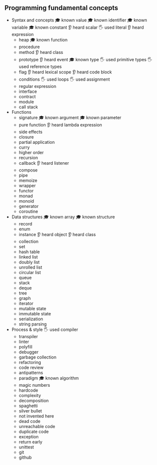 ## Programming fundamental concepts

- Syntax and concepts
  🎓 known value
  🎓 known identifier
  🎓 known variable
  🎓 known constant
  👂 heard scalar
  🖐 used literal
  👂 heard expression
    - heap
      🎓 known function
    - procedure
    - method
      👂 heard class
    - prototype
      👂 heard event
      🎓 known type
      🖐 used primitive types
      🖐 used reference types
    - flag
      👂 heard lexical scope
      👂 heard code block
    - conditions
      🖐 used loops
      🖐 used assignment
    - regular expression
    - interface
    - contract
    - module
    - call stack
- Functions
    - signature
      🎓 known argument
      🎓 known parameter
    - pure function
      👂 heard lambda expression
    - side effects
    - closure
    - partial application
    - curry
    - higher order
    - recursion
    - callback
      👂 heard listener
    - compose
    - pipe
    - memoize
    - wrapper
    - functor
    - monad
    - monoid
    - generator
    - coroutine
- Data structures
  🎓 known array
  🎓 known structure
    - record
    - enum
    - instance
      👂 heard object
      👂 heard class
    - collection
    - set
    - hash table
    - linked list
    - doubly list
    - unrolled list
    - circular list
    - queue
    - stack
    - deque
    - tree
    - graph
    - iterator
    - mutable state
    - immutable state
    - serialization
    - string parsing
- Process & style
  🖐 used compiler
    - transpiler
    - linter
    - polyfill
    - debugger
    - garbage collection
    - refactoring
    - code review
    - antipatterns
    - paradigm
      🎓 known algorithm
    - magic numbers
    - hardcode
    - complexity
    - decomposition
    - spaghetti
    - silver bullet
    - not invented here
    - dead code
    - unreachable code
    - duplicate code
    - exception
    - return early
    - unittest
    - git
    - github